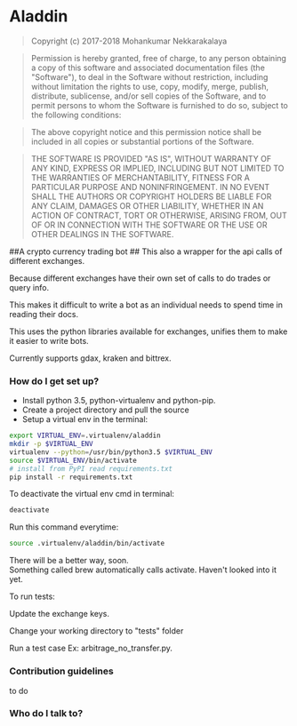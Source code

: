 # Aladdin #


>Copyright (c) 2017-2018 Mohankumar Nekkarakalaya

>Permission is hereby granted, free of charge, to any person obtaining a copy
of this software and associated documentation files (the "Software"), to deal
in the Software without restriction, including without limitation the rights
to use, copy, modify, merge, publish, distribute, sublicense, and/or sell
copies of the Software, and to permit persons to whom the Software is
furnished to do so, subject to the following conditions:

>The above copyright notice and this permission notice shall be included in all
copies or substantial portions of the Software.

>THE SOFTWARE IS PROVIDED "AS IS", WITHOUT WARRANTY OF ANY KIND, EXPRESS OR
IMPLIED, INCLUDING BUT NOT LIMITED TO THE WARRANTIES OF MERCHANTABILITY,
FITNESS FOR A PARTICULAR PURPOSE AND NONINFRINGEMENT. IN NO EVENT SHALL THE
AUTHORS OR COPYRIGHT HOLDERS BE LIABLE FOR ANY CLAIM, DAMAGES OR OTHER
LIABILITY, WHETHER IN AN ACTION OF CONTRACT, TORT OR OTHERWISE, ARISING FROM,
OUT OF OR IN CONNECTION WITH THE SOFTWARE OR THE USE OR OTHER DEALINGS IN THE
SOFTWARE.

##A crypto currency trading bot ##
This also a wrapper for the api calls of different exchanges.

Because different exchanges have their own set of calls to do trades or query info.

This makes it difficult to write a bot as an individual needs to spend time in reading their docs.

This uses the python libraries available for exchanges, unifies them to make it easier to write bots.

Currently supports gdax, kraken and bittrex.


### How do I get set up? ###

- Install python 3.5, python-virtualenv and python-pip.
- Create a project directory and pull the source
- Setup a virtual env in the terminal:

```bash
export VIRTUAL_ENV=.virtualenv/aladdin
mkdir -p $VIRTUAL_ENV
virtualenv --python=/usr/bin/python3.5 $VIRTUAL_ENV
source $VIRTUAL_ENV/bin/activate
# install from PyPI read requirements.txt
pip install -r requirements.txt
```


To deactivate the virtual env cmd in terminal:  
```bash
deactivate
```

Run this command everytime:
```bash
source .virtualenv/aladdin/bin/activate
```

There will be a better way, soon. <br />
Something called brew automatically calls activate. Haven't looked into it yet.

To run tests:

Update the exchange keys.

Change your working directory to "tests" folder

Run a test case Ex: arbitrage_no_transfer.py.







### Contribution guidelines ###

to do

### Who do I talk to? ###
